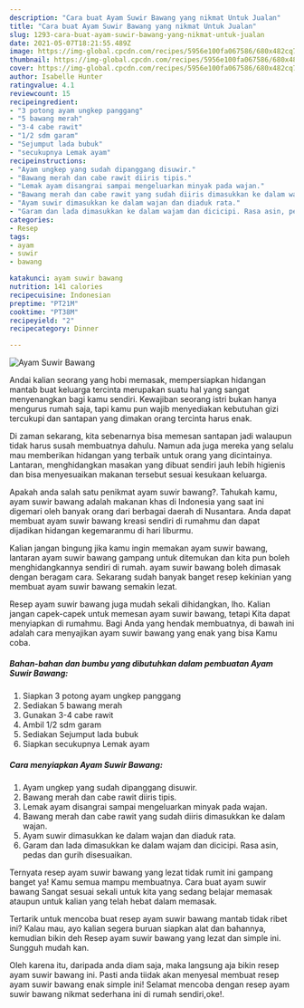 ```yaml
---
description: "Cara buat Ayam Suwir Bawang yang nikmat Untuk Jualan"
title: "Cara buat Ayam Suwir Bawang yang nikmat Untuk Jualan"
slug: 1293-cara-buat-ayam-suwir-bawang-yang-nikmat-untuk-jualan
date: 2021-05-07T18:21:55.489Z
image: https://img-global.cpcdn.com/recipes/5956e100fa067586/680x482cq70/ayam-suwir-bawang-foto-resep-utama.jpg
thumbnail: https://img-global.cpcdn.com/recipes/5956e100fa067586/680x482cq70/ayam-suwir-bawang-foto-resep-utama.jpg
cover: https://img-global.cpcdn.com/recipes/5956e100fa067586/680x482cq70/ayam-suwir-bawang-foto-resep-utama.jpg
author: Isabelle Hunter
ratingvalue: 4.1
reviewcount: 15
recipeingredient:
- "3 potong ayam ungkep panggang"
- "5 bawang merah"
- "3-4 cabe rawit"
- "1/2 sdm garam"
- "Sejumput lada bubuk"
- "secukupnya Lemak ayam"
recipeinstructions:
- "Ayam ungkep yang sudah dipanggang disuwir."
- "Bawang merah dan cabe rawit diiris tipis."
- "Lemak ayam disangrai sampai mengeluarkan minyak pada wajan."
- "Bawang merah dan cabe rawit yang sudah diiris dimasukkan ke dalam wajan."
- "Ayam suwir dimasukkan ke dalam wajan dan diaduk rata."
- "Garam dan lada dimasukkan ke dalam wajam dan dicicipi. Rasa asin, pedas dan gurih disesuaikan."
categories:
- Resep
tags:
- ayam
- suwir
- bawang

katakunci: ayam suwir bawang 
nutrition: 141 calories
recipecuisine: Indonesian
preptime: "PT21M"
cooktime: "PT38M"
recipeyield: "2"
recipecategory: Dinner

---
```



![Ayam Suwir Bawang](https://img-global.cpcdn.com/recipes/5956e100fa067586/680x482cq70/ayam-suwir-bawang-foto-resep-utama.jpg)

Andai kalian seorang yang hobi memasak, mempersiapkan hidangan mantab buat keluarga tercinta merupakan suatu hal yang sangat menyenangkan bagi kamu sendiri. Kewajiban seorang istri bukan hanya mengurus rumah saja, tapi kamu pun wajib menyediakan kebutuhan gizi tercukupi dan santapan yang dimakan orang tercinta harus enak.

Di zaman  sekarang, kita sebenarnya bisa memesan santapan jadi walaupun tidak harus susah membuatnya dahulu. Namun ada juga mereka yang selalu mau memberikan hidangan yang terbaik untuk orang yang dicintainya. Lantaran, menghidangkan masakan yang dibuat sendiri jauh lebih higienis dan bisa menyesuaikan makanan tersebut sesuai kesukaan keluarga. 



Apakah anda salah satu penikmat ayam suwir bawang?. Tahukah kamu, ayam suwir bawang adalah makanan khas di Indonesia yang saat ini digemari oleh banyak orang dari berbagai daerah di Nusantara. Anda dapat membuat ayam suwir bawang kreasi sendiri di rumahmu dan dapat dijadikan hidangan kegemaranmu di hari liburmu.

Kalian jangan bingung jika kamu ingin memakan ayam suwir bawang, lantaran ayam suwir bawang gampang untuk ditemukan dan kita pun boleh menghidangkannya sendiri di rumah. ayam suwir bawang boleh dimasak dengan beragam cara. Sekarang sudah banyak banget resep kekinian yang membuat ayam suwir bawang semakin lezat.

Resep ayam suwir bawang juga mudah sekali dihidangkan, lho. Kalian jangan capek-capek untuk memesan ayam suwir bawang, tetapi Kita dapat menyiapkan di rumahmu. Bagi Anda yang hendak membuatnya, di bawah ini adalah cara menyajikan ayam suwir bawang yang enak yang bisa Kamu coba.

<!--inarticleads1-->

##### Bahan-bahan dan bumbu yang dibutuhkan dalam pembuatan Ayam Suwir Bawang:

1. Siapkan 3 potong ayam ungkep panggang
1. Sediakan 5 bawang merah
1. Gunakan 3-4 cabe rawit
1. Ambil 1/2 sdm garam
1. Sediakan Sejumput lada bubuk
1. Siapkan secukupnya Lemak ayam




<!--inarticleads2-->

##### Cara menyiapkan Ayam Suwir Bawang:

1. Ayam ungkep yang sudah dipanggang disuwir.
1. Bawang merah dan cabe rawit diiris tipis.
1. Lemak ayam disangrai sampai mengeluarkan minyak pada wajan.
1. Bawang merah dan cabe rawit yang sudah diiris dimasukkan ke dalam wajan.
1. Ayam suwir dimasukkan ke dalam wajan dan diaduk rata.
1. Garam dan lada dimasukkan ke dalam wajam dan dicicipi. Rasa asin, pedas dan gurih disesuaikan.




Ternyata resep ayam suwir bawang yang lezat tidak rumit ini gampang banget ya! Kamu semua mampu membuatnya. Cara buat ayam suwir bawang Sangat sesuai sekali untuk kita yang sedang belajar memasak ataupun untuk kalian yang telah hebat dalam memasak.

Tertarik untuk mencoba buat resep ayam suwir bawang mantab tidak ribet ini? Kalau mau, ayo kalian segera buruan siapkan alat dan bahannya, kemudian bikin deh Resep ayam suwir bawang yang lezat dan simple ini. Sungguh mudah kan. 

Oleh karena itu, daripada anda diam saja, maka langsung aja bikin resep ayam suwir bawang ini. Pasti anda tiidak akan menyesal membuat resep ayam suwir bawang enak simple ini! Selamat mencoba dengan resep ayam suwir bawang nikmat sederhana ini di rumah sendiri,oke!.


